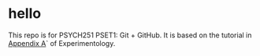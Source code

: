 # hello
This repo is for PSYCH251 PSET1: Git + GitHub. It is based on the tutorial in [Appendix A](https://experimentology.io/A-git)` of Experimentology.
